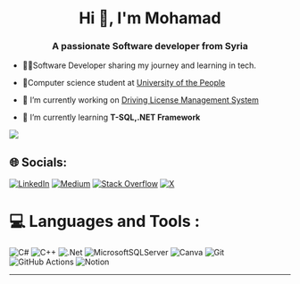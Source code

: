 <h1 align="center">Hi 👋, I'm Mohamad</h1>
<h3 align="center">A passionate Software developer from Syria</h3>

- 👨‍💻Software Developer sharing my journey and learning in tech.
- 🏢Computer science student at [University of the People](https://www.uopeople.edu/)
- 🔭 I’m currently working on [Driving License Management System](https://github.com/Mohammad-Shamat/Driving_License_Managment)

- 🌱 I’m currently learning **T-SQL,.NET Framework**

  
[![](https://visitcount.itsvg.in/api?id=Mohammad-Shamat&icon=5&color=1)](https://visitcount.itsvg.in)

## 🌐 Socials:
[![LinkedIn](https://img.shields.io/badge/LinkedIn-%230077B5.svg?logo=linkedin&logoColor=white)](https://linkedin.com/in/mohammad-shamat-967049267) [![Medium](https://img.shields.io/badge/Medium-12100E?logo=medium&logoColor=white)](https://medium.com/@@mohammedshamat.dev) [![Stack Overflow](https://img.shields.io/badge/-Stackoverflow-FE7A16?logo=stack-overflow&logoColor=white)](https://stackoverflow.com/users/20747295) [![X](https://img.shields.io/badge/X-black.svg?logo=X&logoColor=white)](https://x.com/@MohammedShamat) 

# 💻 Languages and Tools :
![C#](https://img.shields.io/badge/c%23-%23239120.svg?style=flat&logo=csharp&logoColor=white) ![C++](https://img.shields.io/badge/c++-%2300599C.svg?style=flat&logo=c%2B%2B&logoColor=white) ![.Net](https://img.shields.io/badge/.NET-5C2D91?style=flat&logo=.net&logoColor=white) ![MicrosoftSQLServer](https://img.shields.io/badge/Microsoft%20SQL%20Server-CC2927?style=flat&logo=microsoft%20sql%20server&logoColor=white) ![Canva](https://img.shields.io/badge/Canva-%2300C4CC.svg?style=flat&logo=Canva&logoColor=white) ![Git](https://img.shields.io/badge/git-%23F05033.svg?style=flat&logo=git&logoColor=white) ![GitHub Actions](https://img.shields.io/badge/github%20actions-%232671E5.svg?style=flat&logo=githubactions&logoColor=white) ![Notion](https://img.shields.io/badge/Notion-%23000000.svg?style=flat&logo=notion&logoColor=white)



---



<!-- Proudly created with GPRM ( https://gprm.itsvg.in ) -->
